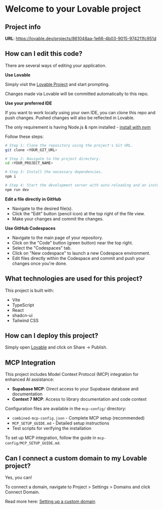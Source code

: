 # Welcome to your Lovable project

## Project info

**URL**: https://lovable.dev/projects/861048aa-1e66-4b03-9015-974211fc951d

## How can I edit this code?

There are several ways of editing your application.

**Use Lovable**

Simply visit the [Lovable Project](https://lovable.dev/projects/861048aa-1e66-4b03-9015-974211fc951d) and start prompting.

Changes made via Lovable will be committed automatically to this repo.

**Use your preferred IDE**

If you want to work locally using your own IDE, you can clone this repo and push changes. Pushed changes will also be reflected in Lovable.

The only requirement is having Node.js & npm installed - [install with nvm](https://github.com/nvm-sh/nvm#installing-and-updating)

Follow these steps:

```sh
# Step 1: Clone the repository using the project's Git URL.
git clone <YOUR_GIT_URL>

# Step 2: Navigate to the project directory.
cd <YOUR_PROJECT_NAME>

# Step 3: Install the necessary dependencies.
npm i

# Step 4: Start the development server with auto-reloading and an instant preview.
npm run dev
```

**Edit a file directly in GitHub**

- Navigate to the desired file(s).
- Click the "Edit" button (pencil icon) at the top right of the file view.
- Make your changes and commit the changes.

**Use GitHub Codespaces**

- Navigate to the main page of your repository.
- Click on the "Code" button (green button) near the top right.
- Select the "Codespaces" tab.
- Click on "New codespace" to launch a new Codespace environment.
- Edit files directly within the Codespace and commit and push your changes once you're done.

## What technologies are used for this project?

This project is built with:

- Vite
- TypeScript
- React
- shadcn-ui
- Tailwind CSS

## How can I deploy this project?

Simply open [Lovable](https://lovable.dev/projects/861048aa-1e66-4b03-9015-974211fc951d) and click on Share -> Publish.

## MCP Integration

This project includes Model Context Protocol (MCP) integration for enhanced AI assistance:

- **Supabase MCP**: Direct access to your Supabase database and documentation
- **Context 7 MCP**: Access to library documentation and code context

Configuration files are available in the `mcp-config/` directory:
- `combined-mcp-config.json` - Complete MCP setup (recommended)
- `MCP_SETUP_GUIDE.md` - Detailed setup instructions
- Test scripts for verifying the installation

To set up MCP integration, follow the guide in `mcp-config/MCP_SETUP_GUIDE.md`.

## Can I connect a custom domain to my Lovable project?

Yes, you can!

To connect a domain, navigate to Project > Settings > Domains and click Connect Domain.

Read more here: [Setting up a custom domain](https://docs.lovable.dev/tips-tricks/custom-domain#step-by-step-guide)

